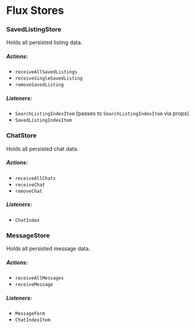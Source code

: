 # Flux Stores

### SavedListingStore

Holds all persisted listing data.

##### Actions:
- `receiveAllSavedListings`
- `receiveSingleSavedListing`
- `removeSavedListing`

##### Listeners:
- `SearchListingIndexItem` (passes to `SearchListingIndexItem` via props)
- `SavedListingIndexItem`


### ChatStore

Holds all persisted chat data.

##### Actions:
- `receiveAllChats`
- `receiveChat`
- `removeChat`

##### Listeners:
- `ChatIndex`

### MessageStore

Holds all persisted message data.

##### Actions:
- `receiveAllMessages`
- `receiveMessage`

##### Listeners:
- `MessageForm`
- `ChatIndexItem`
